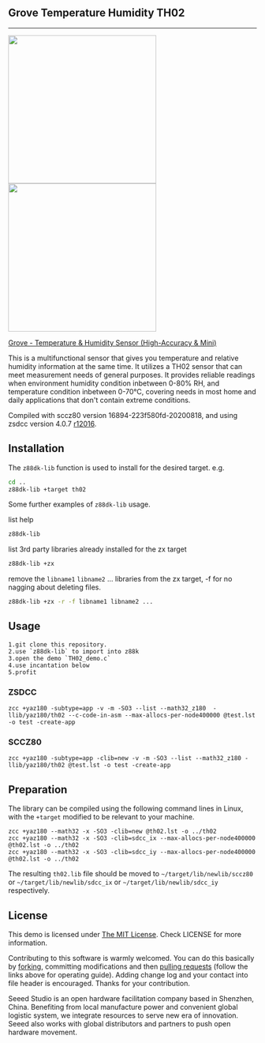 ## Grove Temperature Humidity TH02
------------

<img src=https://statics3.seeedstudio.com/images/product/Grove%20Tem%20Hum%20Accuracy%20Mini.jpg width=300><img src=https://statics3.seeedstudio.com/product/Grove%20Tem%20Hum%20Accuracy%20Mini_02.jpg width=300>


[Grove - Temperature & Humidity Sensor (High-Accuracy & Mini)](https://www.seeedstudio.com/Grove-Temperature%26Humidity-Sensor-%28High-Accuracy-%26-Mini%29-p-1921.html)

This is a multifunctional sensor that gives you temperature and relative humidity information at the same time. It utilizes a TH02 sensor that can meet measurement needs of general purposes. It provides reliable readings when environment humidity condition inbetween 0-80% RH, and temperature condition inbetween 0-70°C, covering needs in most home and daily applications that don't contain extreme conditions.

Compiled with sccz80 version 16894-223f580fd-20200818, and using zsdcc version 4.0.7 [r12016](https://sourceforge.net/p/sdcc/code/12016/log/?path=/trunk/sdcc).

## Installation

The `z88dk-lib` function is used to install for the desired target. e.g.

```bash
cd ..
z88dk-lib +target th02
```

Some further examples of `z88dk-lib` usage.

list help
```bash
z88dk-lib
```

list 3rd party libraries already installed for the zx target
```bash
z88dk-lib +zx
```
remove the `libname1` `libname2` ... libraries from the zx target, -f for no nagging about deleting files.
```bash
z88dk-lib +zx -r -f libname1 libname2 ...
```

## Usage
    1.git clone this repository.
    2.use `z88dk-lib` to import into z88k
	3.open the demo `TH02_demo.c`
	4.use incantation below
	5.profit

### ZSDCC
`zcc +yaz180 -subtype=app -v -m -SO3 --list --math32_z180  -llib/yaz180/th02 --c-code-in-asm --max-allocs-per-node400000 @test.lst -o test -create-app`

### SCCZ80
`zcc +yaz180 -subtype=app -clib=new -v -m -SO3 --list --math32_z180 -llib/yaz180/th02 @test.lst -o test -create-app`

## Preparation

The library can be compiled using the following command lines in Linux, with the `+target` modified to be relevant to your machine.

```
zcc +yaz180 --math32 -x -SO3 -clib=new @th02.lst -o ../th02
zcc +yaz180 --math32 -x -SO3 -clib=sdcc_ix --max-allocs-per-node400000 @th02.lst -o ../th02
zcc +yaz180 --math32 -x -SO3 -clib=sdcc_iy --max-allocs-per-node400000 @th02.lst -o ../th02
```

The resulting `th02.lib` file should be moved to `~/target/lib/newlib/sccz80` or `~/target/lib/newlib/sdcc_ix` or `~/target/lib/newlib/sdcc_iy` respectively.

## License

This demo is licensed under [The MIT License](http://opensource.org/licenses/mit-license.php). Check LICENSE for more information.

Contributing to this software is warmly welcomed. You can do this basically by 
[forking](https://help.github.com/articles/fork-a-repo), committing modifications and then [pulling requests](https://help.github.com/articles/using-pull-requests) (follow the links above for operating guide). Adding change log and your contact into file header is encouraged. Thanks for your contribution.

Seeed Studio is an open hardware facilitation company based in Shenzhen, China. Benefiting from local manufacture power and convenient global logistic system, we integrate resources to serve new era of innovation. Seeed also works with global distributors and partners to push open hardware movement.

